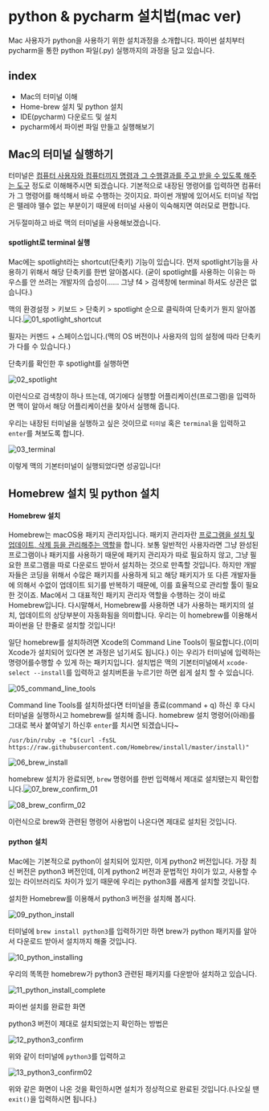 #  python & pycharm 설치법(mac ver)

Mac 사용자가 python을 사용하기 위한 설치과정을 소개합니다. 파이썬 설치부터 pycharm을 통한 python 파일(.py) 실행까지의 과정을 담고 있습니다.



## index

* Mac의 터미널 이해
* Home-brew 설치 및 python 설치
* IDE(pycharm) 다운로드 및 설치
* pycharm에서 파이썬 파일 만들고 실행해보기



## Mac의 터미널 실행하기

 터미널은 <u>컴퓨터 사용자와 컴퓨터끼지 명령과 그 수행결과를 주고 받을 수 있도록 해주는 도구</u> 정도로 이해해주시면 되겠습니다. 기본적으로 내장된 명령어를 입력하면 컴퓨터가 그 명령어를 해석해서 바로 수행하는 것이지요. 파이썬 개발에 있어서도 터미널 작업은 뗄레야 뗄수 없는 부분이기 때문에 터미널 사용이 익숙해지면 여러모로 편합니다. 

 거두절미하고 바로 맥의 터미널을 사용해보겠습니다.



#### spotlight로 terminal 실행

 Mac에는 spotlight라는 shortcut(단축키) 기능이 있습니다. 먼저 spotlight기능을 사용하기 위해서 해당 단축키를 한번 알아봅시다. (굳이 spotlight를 사용하는 이유는 마우스를 안 쓰려는 개발자의 습성이…… 그냥 f4 > 검색창에 terminal 하셔도 상관은 없습니다.)

 맥의 환경설정 > 키보드 > 단축키 > spotlight 순으로 클릭하여 단축키가 뭔지 알아봅니다.![01_spotlight_shortcut](./img/python_pycharm_install_mac/01_spotlight_shortcut.png)

필자는 커멘드 + 스페이스입니다.(맥의 OS 버전이나 사용자의 임의 설정에 따라 단축키가 다를 수 있습니다.)



단축키를 확인한 후 spotlight를 실행하면

![02_spotlight](./img/python_pycharm_install_mac/02_spotlight.png)

이런식으로 검색창이 하나 뜨는데, 여기에다 실행할 어플리케이션(프로그램)을 입력하면 맥이 알아서 해당 어플리케이션을 찾아서 실행해 줍니다.

우리는 내장된 터미널을 실행하고 싶은 것이므로 `터미널` 혹은 `terminal`을 입력하고 `enter`를 쳐보도록 합니다.

![03_terminal](./img/python_pycharm_install_mac/03_terminal.png)

이렇게 맥의 기본터미널이 실행되었다면 성공입니다!



## Homebrew 설치 및 python 설치

#### Homebrew 설치

 Homebrew는 macOS용 패키지 관리자입니다. 패키지 관리자란 <u>프로그램을 설치 및 업데이트, 삭제 등을 관리해주는 역할</u>을 합니다. 보통 일반적인 사용자라면 그냥 완성된 프로그램이나 패키지를 사용하기 때문에 패키지 관리자가 따로 필요하지 않고, 그냥 필요한 프로그램을 따로 다운로드 받아서 설치하는 것으로 만족할 것입니다. 하지만 개발자들은 코딩을 위해서 수많은 패키지를 사용하게 되고 해당 패키지가 또 다른 개발자들에 의해서 수없이 업데이트 되기를 반복하기 때문에, 이를 효율적으로 관리할 툴이 필요한 것이죠. Mac에서 그 대표적인 패키지 관리자 역할을 수행하는 것이 바로 Homebrew입니다. 다시말해서, Homebrew를 사용하면 내가 사용하는 패키지의 설치, 업데이트의 상당부분이 자동화됨을 의미합니다. 우리는 이 homebrew를 이용해서 파이썬을 단 한줄로 설치할 것입니다!

 일단 homebrew를 설치하려면 Xcode의 Command Line Tools이 필요합니다.(이미 Xcode가 설치되어 있다면 본 과정은 넘기셔도 됩니다.) 이는 우리가 터미널에 입력하는 명령어를수행할 수 있게 하는 패키지입니다. 설치법은 맥의 기본터미널에서 `xcode-select --install`를 입력하고 설치버튼을 누르기만 하면 쉽게 설치 할 수 있습니다.

![05_command_line_tools](./img/python_pycharm_install_mac/05_command_line_tools.png)



Command line Tools를 설치하셨다면 터미널을 종료(command + q) 하신 후 다시 터미널을 실행하시고 homebrew를 설치해 줍니다. homebrew 설치 명령어(아래)를 그대로 복사 붙여넣기 하신후 `enter`를 치시면 되겠습니다~

```
/usr/bin/ruby -e "$(curl -fsSL https://raw.githubusercontent.com/Homebrew/install/master/install)"
```

![06_brew_install](./img/python_pycharm_install_mac/06_brew_install.png)



homebrew 설치가 완료되면, `brew` 명령어를 한번 입력해서 제대로 설치됐는지 확인합니다.![07_brew_confirm_01](./img/python_pycharm_install_mac/07_brew_confirm_01.png)



![08_brew_confirm_02](./img/python_pycharm_install_mac/08_brew_confirm_02.png)

이런식으로 brew와 관련된 명령어 사용법이 나온다면 제대로 설치된 것입니다.



#### python 설치

 Mac에는 기본적으로 python이 설치되어 있지만, 이게 python2 버전입니다. 가장 최신 버전은 python3 버전인데, 이게 python2 버전과 문법적인 차이가 있고, 사용할 수 있는 라이브러리도 차이가 있기 때문에 우리는 python3를 새롭게 설치할 것입니다.

설치한 Homebrew를 이용해서 python3 버전을 설치해 봅시다.

![09_python_install](./img/python_pycharm_install_mac/09_python_install.png)

터미널에 `brew install python3`를 입력하기만 하면 brew가 python 패키지를 알아서 다운로드 받아서 설치까지 해줄 것입니다. 

![10_python_installing](./img/python_pycharm_install_mac/10_python_installing.png)

우리의 똑똑한 homebrew가 python3 관련된 패키지를 다운받아 설치하고 있습니다.



![11_python_install_complete](./img/python_pycharm_install_mac/11_python_install_complete.png)

파이썬 설치를 완료한 화면



python3 버전이 제대로 설치되었는지 확인하는 방법은

![12_python3_confirm](./img/python_pycharm_install_mac/12_python3_confirm.png)

위와 같이 터미널에 `python3`를 입력하고

![13_python3_confirm02](/Users/gaius/onedrive/coding101/coding_101/part1/img/python_pycharm_install_mac/13_python3_confirm02.png)

위와 같은 화면이 나온 것을 확인하시면 설치가 정상적으로 완료된 것입니다.(나오실 땐 `exit()`을 입력하시면 됩니다.) 













